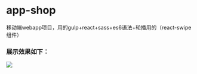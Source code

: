 # app-shop
移动端webapp项目，用的gulp+react+sass+es6语法+轮播用的（react-swipe组件）

### 展示效果如下：
![](https://raw.githubusercontent.com/vichily/react-webapp/master/img.png)
